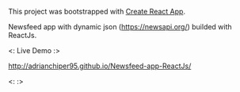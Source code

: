 This project was bootstrapped with [Create React App](https://github.com/facebook/create-react-app).

Newsfeed app with dynamic json (https://newsapi.org/) builded with ReactJs.

<:                  Live Demo                      :>

http://adrianchiper95.github.io/Newsfeed-app-ReactJs/

<:                                                 :> 
